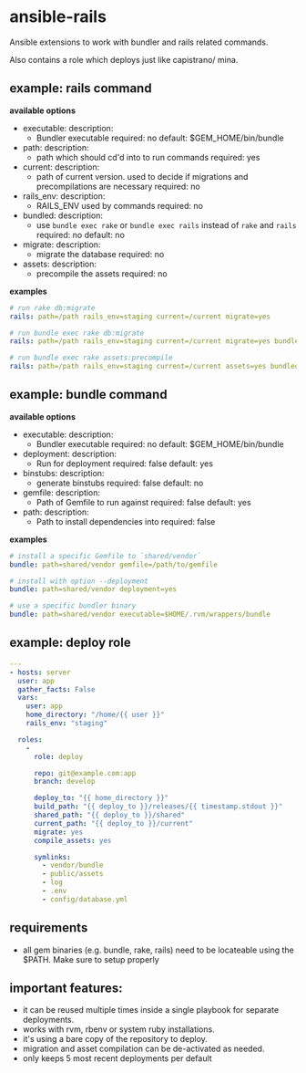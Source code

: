 # ansible-rails

Ansible extensions to work with bundler and rails related commands.

Also contains a role which deploys just like capistrano/ mina.

## example: rails command

**available options**

- executable:
  description:
    - Bundler executable
  required: no
  default: $GEM_HOME/bin/bundle
- path:
  description:
    - path which should cd'd into to run commands
  required: yes
- current:
  description:
    - path of current version. used to decide if migrations and precompilations are necessary
  required: no
- rails_env:
  description:
    - RAILS_ENV used by commands
  required: no
- bundled:
  description:
    - use `bundle exec rake` or `bundle exec rails` instead of `rake` and `rails`
  required: no
  default: no
- migrate:
  description:
    - migrate the database
  required: no
- assets:
  description:
    - precompile the assets
  required: no

**examples**

``` yaml
# run rake db:migrate
rails: path=/path rails_env=staging current=/current migrate=yes

# run bundle exec rake db:migrate
rails: path=/path rails_env=staging current=/current migrate=yes bundled=yes

# run bundle exec rake assets:precompile
rails: path=/path rails_env=staging current=/current assets=yes bundled=yes
```

## example: bundle command

**available options**

- executable:
  description:
    - Bundler executable
  required: no
  default: $GEM_HOME/bin/bundle
- deployment:
  description:
    - Run for deployment
  required: false
  default: yes
- binstubs:
  description:
    - generate binstubs
  required: false
  default: no
- gemfile:
  description:
    - Path of Gemfile to run against
  required: false
  default: yes
- path:
  description:
    - Path to install dependencies into
  required: false

**examples**

``` yaml
# install a specific Gemfile to `shared/vendor`
bundle: path=shared/vendor gemfile=/path/to/gemfile

# install with option --deployment
bundle: path=shared/vendor deployment=yes

# use a specific bundler binary
bundle: path=shared/vendor executable=$HOME/.rvm/wrappers/bundle
```

## example: deploy role

``` yaml
---
- hosts: server
  user: app
  gather_facts: False
  vars:
    user: app
    home_directory: "/home/{{ user }}"
    rails_env: "staging"

  roles:
    -
      role: deploy

      repo: git@example.com:app
      branch: develop

      deploy_to: "{{ home_directory }}"
      build_path: "{{ deploy_to }}/releases/{{ timestamp.stdout }}"
      shared_path: "{{ deploy_to }}/shared"
      current_path: "{{ deploy_to }}/current"
      migrate: yes
      compile_assets: yes

      symlinks:
        - vendor/bundle
        - public/assets
        - log
        - .env
        - config/database.yml
```

## requirements

  - all gem binaries (e.g. bundle, rake, rails) need to be locateable using the $PATH. Make sure to setup properly

## important features:

  - it can be reused multiple times inside a single playbook for separate deployments.
  - works with rvm, rbenv or system ruby installations.
  - it's using a bare copy of the repository to deploy.
  - migration and asset compilation can be de-activated as needed.
  - only keeps 5 most recent deployments per default